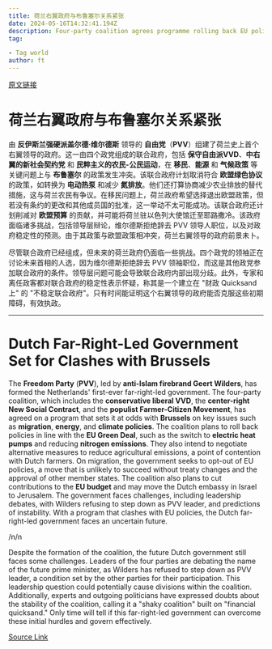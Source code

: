 ```yaml
---
title: 荷兰右翼政府与布鲁塞尔关系紧张
date: 2024-05-16T14:32:41.194Z
description: Four-party coalition agrees programme rolling back EU policies on climate, energy and migration
tag: 

- Tag world
author: ft
---
```


[原文链接](https://ft.com/content/45d0221f-5664-4f73-b0a6-dcb177ff4944)

# 荷兰右翼政府与布鲁塞尔关系紧张

由 **反伊斯兰强硬派盖尔德·维尔德斯** 领导的 **自由党**（**PVV**）组建了荷兰史上首个右翼领导的政府。这一由四个政党组成的联合政府，包括 **保守自由派VVD**、**中右翼的新社会契约党** 和 **民粹主义的农民-公民运动**，在 **移民**、**能源** 和 **气候政策** 等关键问题上与 **布鲁塞尔** 的政策发生冲突。该联合政府计划取消符合 **欧盟绿色协议** 的政策，如转换为 **电动热泵** 和减少 **氮排放**。他们还打算协商减少农业排放的替代措施，这与荷兰农民有争议。在移民问题上，荷兰政府希望选择退出欧盟政策，但若没有条约的更改和其他成员国的批准，这一举动不太可能成功。该联合政府还计划削减对 **欧盟预算** 的贡献，并可能将荷兰驻以色列大使馆迁至耶路撒冷。该政府面临诸多挑战，包括领导层辩论，维尔德斯拒绝辞去 PVV 领导人职位，以及对政府稳定性的预测。由于其政策与欧盟政策相冲突，荷兰右翼领导的政府前景未卜。

尽管联合政府已经组成，但未来的荷兰政府仍面临一些挑战。四个政党的领袖正在讨论未来首相的人选，因为维尔德斯拒绝辞去 PVV 领袖职位，而这是其他政党参加联合政府的条件。领导层问题可能会导致联合政府内部出现分歧。此外，专家和离任政客都对联合政府的稳定性表示怀疑，称其是一个建立在 "财政 Quicksand 上" 的 "不稳定联合政府"。只有时间能证明这个右翼领导的政府能否克服这些初期障碍，有效执政。

---

# Dutch Far-Right-Led Government Set for Clashes with Brussels 

The **Freedom Party** (**PVV**), led by **anti-Islam firebrand Geert Wilders**, has formed the Netherlands' first-ever far-right-led government. The four-party coalition, which includes the **conservative liberal VVD**, the **center-right New Social Contract**, and the **populist Farmer-Citizen Movement**, has agreed on a program that sets it at odds with **Brussels** on key issues such as **migration**, **energy**, and **climate policies**. The coalition plans to roll back policies in line with the **EU Green Deal**, such as the switch to **electric heat pumps** and reducing **nitrogen emissions**. They also intend to negotiate alternative measures to reduce agricultural emissions, a point of contention with Dutch farmers. On migration, the government seeks to opt-out of EU policies, a move that is unlikely to succeed without treaty changes and the approval of other member states. The coalition also plans to cut contributions to the **EU budget** and may move the Dutch embassy in Israel to Jerusalem. The government faces challenges, including leadership debates, with Wilders refusing to step down as PVV leader, and predictions of instability. With a program that clashes with EU policies, the Dutch far-right-led government faces an uncertain future. 

/n/n

Despite the formation of the coalition, the future Dutch government still faces some challenges. Leaders of the four parties are debating the name of the future prime minister, as Wilders has refused to step down as PVV leader, a condition set by the other parties for their participation. This leadership question could potentially cause divisions within the coalition. Additionally, experts and outgoing politicians have expressed doubts about the stability of the coalition, calling it a "shaky coalition" built on "financial quicksand." Only time will tell if this far-right-led government can overcome these initial hurdles and govern effectively.

[Source Link](https://ft.com/content/45d0221f-5664-4f73-b0a6-dcb177ff4944)

